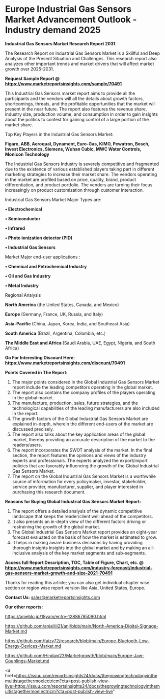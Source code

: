 # Europe Industrial Gas Sensors Market Advancement Outlook - Industry demand 2025

<strong>Industrial Gas Sensors Market Research Report 2031</strong>

The Research Report on Industrial Gas Sensors Market is a Skillful and Deep Analysis of the Present Situation and Challenges. This research report also analyzes other important trends and market drivers that will affect market growth over 2025-2031.

<strong>Request Sample Report @ <a href=https://www.marketreportsinsights.com/sample/70491>https://www.marketreportsinsights.com/sample/70491</a></strong>

This Industrial Gas Sensors market report aims to provide all the participants and the vendors will all the details about growth factors, shortcomings, threats, and the profitable opportunities that the market will present in the near future. The report also features the revenue share, industry size, production volume, and consumption in order to gain insights about the politics to contest for gaining control of a large portion of the market share.

Top Key Players in the Industrial Gas Sensors Market:

<strong>Figaro, ABB, Aeroqual, Dynament, Euro-Gas, KIMO, Pewatron, Bosch, Invest Electronics, Siemens, Wuhan Cubic, MWC Water Controls, Monicon Technology</strong>

The Industrial Gas Sensors Industry is severely competitive and fragmented due to the existence of various established players taking part in different marketing strategies to increase their market share. The vendors operating in the market are profiled based on price, quality, brand, product differentiation, and product portfolio. The vendors are turning their focus increasingly on product customization through customer interaction.

Industrial Gas Sensors Market Major Types are:

<strong>• Electrochemical

• Semiconductor

• Infrared

• Photo ionization detector (PID)

• Industrial Gas Sensors</strong>

Market Major end-user applications :

<strong>• Chemical and Petrochemical Industry

• Oil and Gas Industry

• Metal Industry</strong>

Regional Analysis

</u><strong><b>North America</b></strong> (the United States, Canada, and Mexico)

<strong><b>Europe </b></strong>(Germany, France, UK, Russia, and Italy)

<strong><b>Asia-Pacific</b></strong> (China, Japan, Korea, India, and Southeast Asia)

<strong><b>South America</b></strong> (Brazil, Argentina, Colombia, etc.)

<strong><b>The Middle East and Africa</b></strong> (Saudi Arabia, UAE, Egypt, Nigeria, and South Africa)

<strong>Go For Interesting Discount Here: <a href=https://www.marketreportsinsights.com/discount/70491>https://www.marketreportsinsights.com/discount/70491</a></strong>

<strong>Points Covered in The Report:</strong>
<ol>
  <li>The major points considered in the Global Industrial Gas Sensors Market report include the leading competitors operating in the global market.</li>
  <li>The report also contains the company profiles of the players operating in the global market.</li>
  <li>The manufacture, production, sales, future strategies, and the technological capabilities of the leading manufacturers are also included in the report.</li>
  <li>The growth factors of the Global Industrial Gas Sensors Market are explained in-depth, wherein the different end-users of the market are discussed precisely.</li>
  <li>The report also talks about the key application areas of the global market, thereby providing an accurate description of the market to the readers/users.</li>
  <li>The report incorporates the SWOT analysis of the market. In the final section, the report features the opinions and views of the industry experts and professionals. The experts analyzed the export/import policies that are favorably influencing the growth of the Global Industrial Gas Sensors Market.</li>
  <li>The report on the Global Industrial Gas Sensors Market is a worthwhile source of information for every policymaker, investor, stakeholder, service provider, manufacturer, supplier, and player interested in purchasing this research document.</li>
</ol>
<strong>Reasons for Buying Global Industrial Gas Sensors Market Report:</strong>

<ol>
  <li>The report offers a detailed analysis of the dynamic competitive landscape that keeps the reader/client well ahead of the competitors.</li>
  <li>It also presents an in-depth view of the different factors driving or restraining the growth of the global market.</li>
  <li>The Global Industrial Gas Sensors Market report provides an eight-year forecast evaluated on the basis of how the market is estimated to grow.</li>
  <li>It helps in making aware business decisions by having providing thorough insights insights into the global market and by making an all-inclusive analysis of the key market segments and sub-segments.</li>
</ol>
<strong>Access full Report Description, TOC, Table of Figure, Chart, etc. @ <a href=https://www.marketreportsinsights.com/industry-forecast/industrial-gas-sensors-market-growth-and-size-2021-70491>https://www.marketreportsinsights.com/industry-forecast/industrial-gas-sensors-market-growth-and-size-2021-70491</a></strong>


Thanks for reading this article; you can also get individual chapter wise section or region wise report version like Asia, United States, Europe.

<strong>Contact Us:</strong>
sales@marketreportsinsights.com

<strong>Our other reports:</strong>

<a href=https://ameblo.jp/18yam/entry-12886795090.html>https://ameblo.jp/18yam/entry-12886795090.html</a>

<a href=https://github.com/anjaliiii21/anj/blob/main/North-America-Digital-Signage-Market.md>https://github.com/anjaliiii21/anj/blob/main/North-America-Digital-Signage-Market.md</a>

<a href=https://github.com/faizy72/research/blob/main/Europe-Bluetooth-Low-Energy-Devices-Market.md>https://github.com/faizy72/research/blob/main/Europe-Bluetooth-Low-Energy-Devices-Market.md</a>

<a href=https://github.com/Hindavi23/Marketgrowth/blob/main/Europe-Jaw-Couplings-Market.md>https://github.com/Hindavi23/Marketgrowth/blob/main/Europe-Jaw-Couplings-Market.md</a>

<a href=https://issuu.com/reportsinsights24/docs/thegrowingtechnologyinthemultistagethermoelectricm?cta=post-publish-view-live>https://issuu.com/reportsinsights24/docs/thegrowingtechnologyinthemultistagethermoelectricm?cta=post-publish-view-live</a>"
